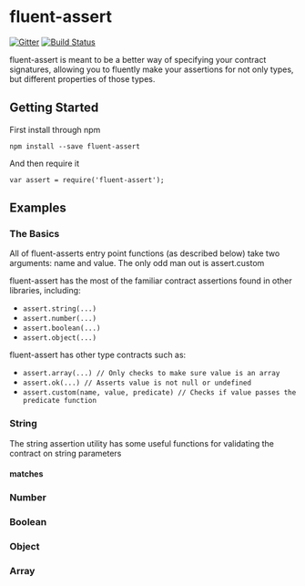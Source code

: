 # fluent-assert
[![Gitter](https://badges.gitter.im/Join%20Chat.svg)](https://gitter.im/zack37/fluent-assert?utm_source=badge&utm_medium=badge&utm_campaign=pr-badge&utm_content=badge) [![Build Status](https://travis-ci.org/zack37/fluent-assert.svg?branch=master)](https://travis-ci.org/zack37/fluent-assert)

fluent-assert is meant to be a better way of specifying your contract signatures, allowing you to fluently make your assertions for not only types, but different properties of those types.

## Getting Started
First install through npm

`npm install --save fluent-assert`

And then require it

`var assert = require('fluent-assert');`


## Examples


### The Basics
All of fluent-asserts entry point functions (as described below) take two arguments: name and value. The only odd man out is assert.custom

fluent-assert has the most of the familiar contract assertions found in other libraries, including:
- `assert.string(...)`
- `assert.number(...)`
- `assert.boolean(...)`
- `assert.object(...)`

fluent-assert has other type contracts such as:
- `assert.array(...) // Only checks to make sure value is an array`
- `assert.ok(...) // Asserts value is not null or undefined`
- `assert.custom(name, value, predicate) // Checks if value passes the predicate function`



### String
The string assertion utility has some useful functions for validating the contract on string parameters

#### matches


### Number
### Boolean
### Object
### Array

